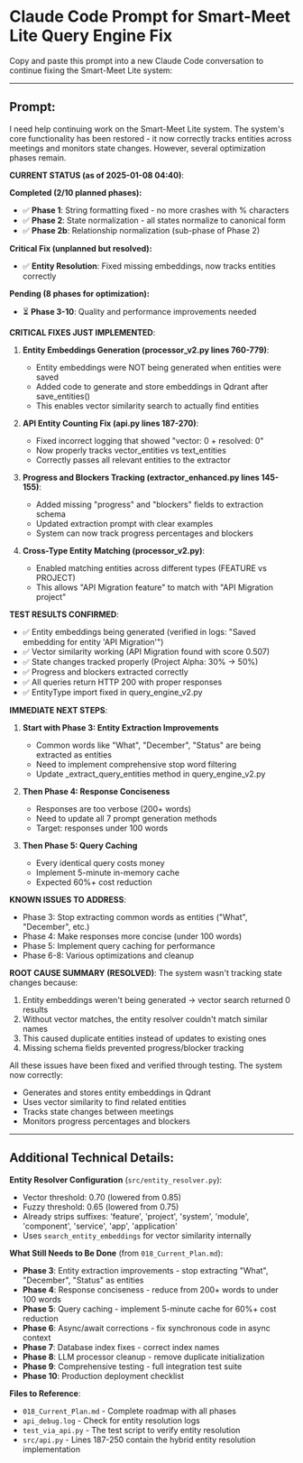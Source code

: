 # Claude Code Prompt for Smart-Meet Lite Query Engine Fix

Copy and paste this prompt into a new Claude Code conversation to continue fixing the Smart-Meet Lite system:

---

## Prompt:

I need help continuing work on the Smart-Meet Lite system. The system's core functionality has been restored - it now correctly tracks entities across meetings and monitors state changes. However, several optimization phases remain.

**CURRENT STATUS (as of 2025-01-08 04:40)**:

**Completed (2/10 planned phases):**
- ✅ **Phase 1**: String formatting fixed - no more crashes with % characters
- ✅ **Phase 2**: State normalization - all states normalize to canonical form
- ✅ **Phase 2b**: Relationship normalization (sub-phase of Phase 2)

**Critical Fix (unplanned but resolved):**
- ✅ **Entity Resolution**: Fixed missing embeddings, now tracks entities correctly

**Pending (8 phases for optimization):**
- ⏳ **Phase 3-10**: Quality and performance improvements needed

**CRITICAL FIXES JUST IMPLEMENTED**:

1. **Entity Embeddings Generation (processor_v2.py lines 760-779)**:
   - Entity embeddings were NOT being generated when entities were saved
   - Added code to generate and store embeddings in Qdrant after save_entities()
   - This enables vector similarity search to actually find entities

2. **API Entity Counting Fix (api.py lines 187-270)**:
   - Fixed incorrect logging that showed "vector: 0 + resolved: 0"
   - Now properly tracks vector_entities vs text_entities
   - Correctly passes all relevant entities to the extractor

3. **Progress and Blockers Tracking (extractor_enhanced.py lines 145-155)**:
   - Added missing "progress" and "blockers" fields to extraction schema
   - Updated extraction prompt with clear examples
   - System can now track progress percentages and blockers

4. **Cross-Type Entity Matching (processor_v2.py)**:
   - Enabled matching entities across different types (FEATURE vs PROJECT)
   - This allows "API Migration feature" to match with "API Migration project"

**TEST RESULTS CONFIRMED**:
- ✅ Entity embeddings being generated (verified in logs: "Saved embedding for entity 'API Migration'")
- ✅ Vector similarity working (API Migration found with score 0.507)
- ✅ State changes tracked properly (Project Alpha: 30% → 50%)
- ✅ Progress and blockers extracted correctly
- ✅ All queries return HTTP 200 with proper responses
- ✅ EntityType import fixed in query_engine_v2.py

**IMMEDIATE NEXT STEPS**:
1. **Start with Phase 3: Entity Extraction Improvements**
   - Common words like "What", "December", "Status" are being extracted as entities
   - Need to implement comprehensive stop word filtering
   - Update _extract_query_entities method in query_engine_v2.py
   
2. **Then Phase 4: Response Conciseness**
   - Responses are too verbose (200+ words)
   - Need to update all 7 prompt generation methods
   - Target: responses under 100 words
   
3. **Then Phase 5: Query Caching**
   - Every identical query costs money
   - Implement 5-minute in-memory cache
   - Expected 60%+ cost reduction

**KNOWN ISSUES TO ADDRESS**:
- Phase 3: Stop extracting common words as entities ("What", "December", etc.)
- Phase 4: Make responses more concise (under 100 words)
- Phase 5: Implement query caching for performance
- Phase 6-8: Various optimizations and cleanup

**ROOT CAUSE SUMMARY (RESOLVED)**:
The system wasn't tracking state changes because:
1. Entity embeddings weren't being generated → vector search returned 0 results
2. Without vector matches, the entity resolver couldn't match similar names
3. This caused duplicate entities instead of updates to existing ones
4. Missing schema fields prevented progress/blocker tracking

All these issues have been fixed and verified through testing. The system now correctly:
- Generates and stores entity embeddings in Qdrant
- Uses vector similarity to find related entities
- Tracks state changes between meetings
- Monitors progress percentages and blockers

---

## Additional Technical Details:

**Entity Resolver Configuration** (`src/entity_resolver.py`):
- Vector threshold: 0.70 (lowered from 0.85)
- Fuzzy threshold: 0.65 (lowered from 0.75)
- Already strips suffixes: 'feature', 'project', 'system', 'module', 'component', 'service', 'app', 'application'
- Uses `search_entity_embeddings` for vector similarity internally

**What Still Needs to Be Done** (from `018_Current_Plan.md`):
- **Phase 3**: Entity extraction improvements - stop extracting "What", "December", "Status" as entities
- **Phase 4**: Response conciseness - reduce from 200+ words to under 100 words
- **Phase 5**: Query caching - implement 5-minute cache for 60%+ cost reduction
- **Phase 6**: Async/await corrections - fix synchronous code in async context
- **Phase 7**: Database index fixes - correct index names
- **Phase 8**: LLM processor cleanup - remove duplicate initialization
- **Phase 9**: Comprehensive testing - full integration test suite
- **Phase 10**: Production deployment checklist

**Files to Reference**:
- `018_Current_Plan.md` - Complete roadmap with all phases
- `api_debug.log` - Check for entity resolution logs
- `test_via_api.py` - The test script to verify entity resolution
- `src/api.py` - Lines 187-250 contain the hybrid entity resolution implementation
